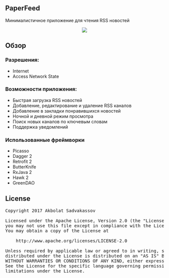 ## PaperFeed ##
Минималистичное приложение для чтения RSS новостей

<p align="center">
  <img src="showcase/ShowcaseGif.gif" align="center">
 </p>

<a name="overview" />

## Обзор ##

### Разрешения: ###

* Internet
* Access Network State

### Возможности приложения: ###

* Быстрая загрузка RSS новостей
* Добавление, редактирование и удаление RSS каналов
* Добавление в закладки понравившихся новостей
* Ночной и дневной режим просмотра
* Поиск новых каналов по ключевым словам
* Поддержка уведомлений

### Использованные фреймворки ###

* Picasso
* Dagger 2
* Retrofit 2
* ButterKnife
* RxJava 2
* Hawk 2
* GreenDAO

<a name="license" />

## License
<pre>
Copyright 2017 Akbolat Sadvakassov 

Licensed under the Apache License, Version 2.0 (the "License");
you may not use this file except in compliance with the License.
You may obtain a copy of the License at

    http://www.apache.org/licenses/LICENSE-2.0

Unless required by applicable law or agreed to in writing, software
distributed under the License is distributed on an "AS IS" BASIS,
WITHOUT WARRANTIES OR CONDITIONS OF ANY KIND, either express or implied.
See the License for the specific language governing permissions and
limitations under the License.
</pre>